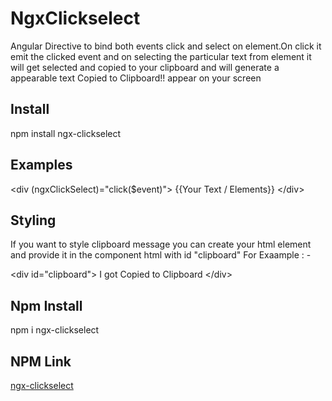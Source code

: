 # NgxClickselect

Angular Directive to bind both events click and select on element.On click it emit the clicked event and on selecting the particular text from element it will get selected and copied to your clipboard and will generate a appearable text Copied to Clipboard!! appear on your screen

## Install

npm install ngx-clickselect

## Examples

<div className="Box-header">
  &#60;div &#40;ngxClickSelect&#41;="click&#40;$event&#41;"&#62; {{Your Text / Elements}} &#60;/div&#62;
</div>

## Styling

If you want to style clipboard message you can create your html element and provide it in the component html with id "clipboard"
For Exaample : -

<div className="Box-header">
  &#60;div id="clipboard"&#62; I got Copied to Clipboard &#60;/div&#62;
</div>

## Npm Install 
  npm i ngx-clickselect

## NPM Link
<a href="https://www.npmjs.com/package/ngx-clickselect">ngx-clickselect</a>


